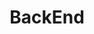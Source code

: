 ---
title: "BackEnd"
description: "Build the Engine Under the Hood."
category: backend
image: /assets/images/categories/backend.png
permalink: "/backend/"
---